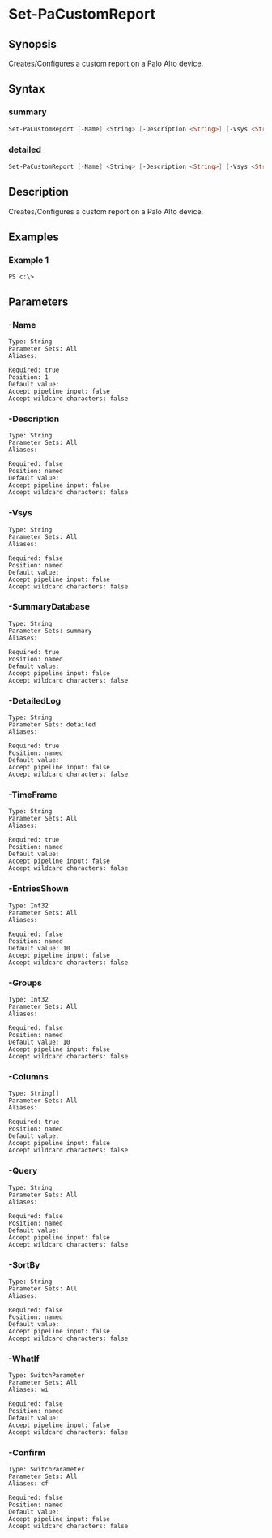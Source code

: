 # Set-PaCustomReport

## Synopsis

Creates/Configures a custom report on a Palo Alto device.

## Syntax

### summary

```powershell
Set-PaCustomReport [-Name] <String> [-Description <String>] [-Vsys <String>] -SummaryDatabase <String> -TimeFrame <String> [-EntriesShown <Int32>] [-Groups <Int32>] -Columns <String[]> [-Query <String>] [-SortBy <String>] [-WhatIf] [-Confirm] 
```

### detailed

```powershell
Set-PaCustomReport [-Name] <String> [-Description <String>] [-Vsys <String>] -DetailedLog <String> -TimeFrame <String> [-EntriesShown <Int32>] [-Groups <Int32>] -Columns <String[]> [-Query <String>] [-SortBy <String>] [-WhatIf] [-Confirm] 
```

## Description

Creates/Configures a custom report on a Palo Alto device.

## Examples

### Example 1

```
PS c:\> 
```













## Parameters

### -Name


```asciidoc
Type: String
Parameter Sets: All
Aliases: 

Required: true
Position: 1
Default value: 
Accept pipeline input: false
Accept wildcard characters: false
```
### -Description


```asciidoc
Type: String
Parameter Sets: All
Aliases: 

Required: false
Position: named
Default value: 
Accept pipeline input: false
Accept wildcard characters: false
```
### -Vsys


```asciidoc
Type: String
Parameter Sets: All
Aliases: 

Required: false
Position: named
Default value: 
Accept pipeline input: false
Accept wildcard characters: false
```
### -SummaryDatabase


```asciidoc
Type: String
Parameter Sets: summary
Aliases: 

Required: true
Position: named
Default value: 
Accept pipeline input: false
Accept wildcard characters: false
```
### -DetailedLog


```asciidoc
Type: String
Parameter Sets: detailed
Aliases: 

Required: true
Position: named
Default value: 
Accept pipeline input: false
Accept wildcard characters: false
```
### -TimeFrame


```asciidoc
Type: String
Parameter Sets: All
Aliases: 

Required: true
Position: named
Default value: 
Accept pipeline input: false
Accept wildcard characters: false
```
### -EntriesShown


```asciidoc
Type: Int32
Parameter Sets: All
Aliases: 

Required: false
Position: named
Default value: 10
Accept pipeline input: false
Accept wildcard characters: false
```
### -Groups


```asciidoc
Type: Int32
Parameter Sets: All
Aliases: 

Required: false
Position: named
Default value: 10
Accept pipeline input: false
Accept wildcard characters: false
```
### -Columns


```asciidoc
Type: String[]
Parameter Sets: All
Aliases: 

Required: true
Position: named
Default value: 
Accept pipeline input: false
Accept wildcard characters: false
```
### -Query


```asciidoc
Type: String
Parameter Sets: All
Aliases: 

Required: false
Position: named
Default value: 
Accept pipeline input: false
Accept wildcard characters: false
```
### -SortBy


```asciidoc
Type: String
Parameter Sets: All
Aliases: 

Required: false
Position: named
Default value: 
Accept pipeline input: false
Accept wildcard characters: false
```
### -WhatIf


```asciidoc
Type: SwitchParameter
Parameter Sets: All
Aliases: wi

Required: false
Position: named
Default value: 
Accept pipeline input: false
Accept wildcard characters: false
```
### -Confirm


```asciidoc
Type: SwitchParameter
Parameter Sets: All
Aliases: cf

Required: false
Position: named
Default value: 
Accept pipeline input: false
Accept wildcard characters: false
```


